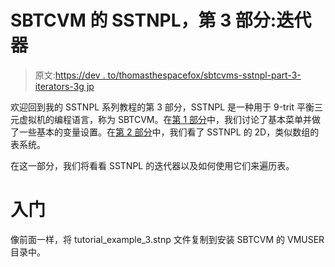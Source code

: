 # SBTCVM 的 SSTNPL，第 3 部分:迭代器

> 原文:[https://dev . to/thomasthespacefox/sbtcvms-sstnpl-part-3-iterators-3g jp](https://dev.to/thomasthespacefox/sbtcvms-sstnpl-part-3-iterators-3gjp)

欢迎回到我的 SSTNPL 系列教程的第 3 部分，SSTNPL 是一种用于 9-trit 平衡三元虚拟机的编程语言，称为 SBTCVM。在[第 1 部分](https://dev.to/thomasthespacefox/sbtcvms-sstnpl-part-1-basics-3a7h)中，我们讨论了基本菜单并做了一些基本的变量设置。在[第 2 部分](https://dev.to/thomasthespacefox/sbtcvms-sstnpl-part-2-cards-on-the-table-f83)中，我们看了 SSTNPL 的 2D，类似数组的表系统。

在这一部分，我们将看看 SSTNPL 的迭代器以及如何使用它们来遍历表。

# 入门

像前面一样，将 tutorial_example_3.stnp 文件复制到安装 SBTCVM 的 VMUSER 目录中。